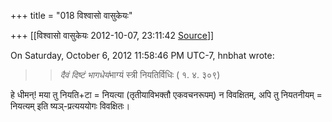 +++
title = "018 विश्वासो वासुकेयः"

+++
[[विश्वासो वासुकेयः	2012-10-07, 23:11:42 [Source](https://groups.google.com/g/bvparishat/c/iEIe0Y7bweU)]]



  
  
On Saturday, October 6, 2012 11:58:46 PM UTC-7, hnbhat wrote:

> 
> >   
> > 
> >   
> > 
> > 
> > *दैवं दिष्टं भागधेयं*भाग्यं स्त्री नियतिर्विधिः ( १. ४. ३०९)
> > 
> > 

हे धीमन्! मया तु नियति+टा = नियत्या (तृतीयाविभक्तौ एकवचनरूपम्) न विवक्षितम्, अपि तु नियतनीयम् = नियत्यम् इति ष्यञ्-प्रत्यययोगः विवक्षितः।

